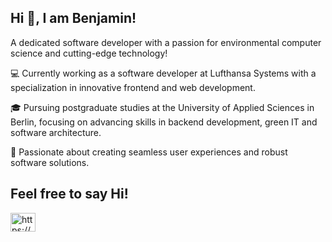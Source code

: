 ## Hi 👋, I am Benjamin!

A dedicated software developer with a passion for environmental computer science and cutting-edge technology!

💻 Currently working as a software developer at Lufthansa Systems with a specialization in innovative frontend and web development.

🎓 Pursuing postgraduate studies at the University of Applied Sciences in Berlin, focusing on advancing skills in backend development, green IT and software architecture.

🚀 Passionate about creating seamless user experiences and robust software solutions.

## Feel free to say Hi!
<p align="left">
<a href="https://www.linkedin.com/in/benjamin-loncarevic/" target="blank"><img align="center" src="https://raw.githubusercontent.com/rahuldkjain/github-profile-readme-generator/master/src/images/icons/Social/linked-in-alt.svg" alt="https://www.linkedin.com/in/benjamin-loncarevic/" height="30" width="40" /></a>

